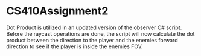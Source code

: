 # CS410Assignment2

Dot Product is utilized in an updated version of the observer C# script. Before the raycast operations are done, the script will now calculate the dot product between the direction to the player and the enemies forward direction to see if the player is inside the enemies FOV.

